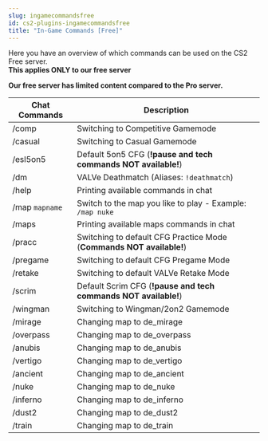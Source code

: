 ```yaml
---
slug: ingamecommandsfree
id: cs2-plugins-ingamecommandsfree
title: "In-Game Commands [Free]"
---
```


Here you have an overview of which commands can be used on the CS2 Free server.<br />
**This applies ONLY to our free server**

**Our free server has limited content compared to the Pro server.**

| Chat Commands | Description |
| ------------ | ----------- |
| /comp | Switching to Competitive Gamemode |
| /casual | Switching to Casual Gamemode |
| /esl5on5 | Default 5on5 CFG (**!pause and tech commands NOT available!**) |
| /dm | VALVe Deathmatch (Aliases: `!deathmatch`) |
| /help | Printing available commands in chat |
| /map `mapname` | Switch to the map you like to play - Example: `/map nuke` |
| /maps | Printing available maps commands in chat |
| /pracc | Switching to default CFG Practice Mode (**Commands NOT available!**) |
| /pregame | Switching to default CFG Pregame Mode |
| /retake | Switching to default VALVe Retake Mode |
| /scrim | Default Scrim CFG (**!pause and tech commands NOT available!**) |
| /wingman | Switching to Wingman/2on2 Gamemode | 
| /mirage | Changing map to de_mirage |
| /overpass | Changing map to de_overpass |
| /anubis | Changing map to de_anubis |
| /vertigo | Changing map to de_vertigo |
| /ancient | Changing map to de_ancient |
| /nuke | Changing map to de_nuke |
| /inferno | Changing map to de_inferno |
| /dust2 | Changing map to de_dust2 |
| /train | Changing map to de_train |
